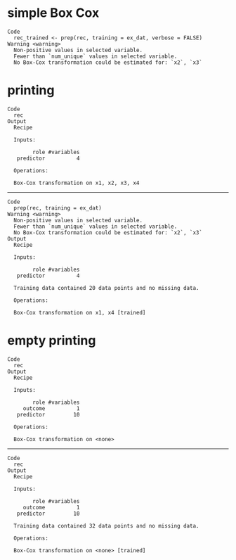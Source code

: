 # simple Box Cox

    Code
      rec_trained <- prep(rec, training = ex_dat, verbose = FALSE)
    Warning <warning>
      Non-positive values in selected variable.
      Fewer than `num_unique` values in selected variable.
      No Box-Cox transformation could be estimated for: `x2`, `x3`

# printing

    Code
      rec
    Output
      Recipe
      
      Inputs:
      
            role #variables
       predictor          4
      
      Operations:
      
      Box-Cox transformation on x1, x2, x3, x4

---

    Code
      prep(rec, training = ex_dat)
    Warning <warning>
      Non-positive values in selected variable.
      Fewer than `num_unique` values in selected variable.
      No Box-Cox transformation could be estimated for: `x2`, `x3`
    Output
      Recipe
      
      Inputs:
      
            role #variables
       predictor          4
      
      Training data contained 20 data points and no missing data.
      
      Operations:
      
      Box-Cox transformation on x1, x4 [trained]

# empty printing

    Code
      rec
    Output
      Recipe
      
      Inputs:
      
            role #variables
         outcome          1
       predictor         10
      
      Operations:
      
      Box-Cox transformation on <none>

---

    Code
      rec
    Output
      Recipe
      
      Inputs:
      
            role #variables
         outcome          1
       predictor         10
      
      Training data contained 32 data points and no missing data.
      
      Operations:
      
      Box-Cox transformation on <none> [trained]

